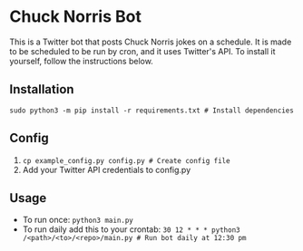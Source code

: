 # Chuck Norris Bot
This is a Twitter bot that posts Chuck Norris jokes on a schedule. It is made to be scheduled to be run by cron, and it uses Twitter's API. To install it yourself, follow the instructions below.

## Installation

`sudo python3 -m pip install -r requirements.txt # Install dependencies`

## Config

1. `cp example_config.py config.py # Create config file`
2. Add your Twitter API credentials to config.py

## Usage

- To run once: `python3 main.py`
- To run daily add this to your crontab: `30 12 * * * python3 /<path>/<to>/<repo>/main.py # Run bot daily at 12:30 pm`